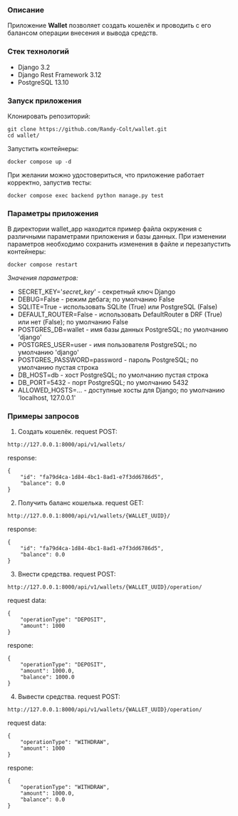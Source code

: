 ### Описание

Приложение **Wallet** позволяет создать кошелёк и проводить с его балансом операции внесения и вывода средств.

### Стек технологий

- Django 3.2
- Django Rest Framework 3.12
- PostgreSQL 13.10

### Запуск приложения

Клонировать репозиторий:
```
git clone https://github.com/Randy-Colt/wallet.git
cd wallet/
```
Запустить контейнеры:
```
docker compose up -d
```

При желании можно удостовериться, что приложение работает корректно, запустив тесты:
```
docker compose exec backend python manage.py test
```

### Параметры приложения

В директории wallet_app находится пример файла окружения с различными параметрами приложения и базы данных. При изменении параметров необходимо сохранить изменения в файле и перезапустить контейнеры:
```
docker compose restart
```

*Значения параметров:*
- SECRET_KEY='*secret_key*' - секретный ключ Django
- DEBUG=False - режим дебага; по умолчанию False
- SQLITE=True - использовать SQLite (True) или PostgreSQL (False)
- DEFAULT_ROUTER=False - использовать DefaultRouter в DRF (True) или нет (False); по умолчанию False
- POSTGRES_DB=wallet - имя базы данных PostgreSQL; по умолчанию 'django'
- POSTGRES_USER=user - имя пользователя PostgreSQL; по умолчанию 'django'
- POSTGRES_PASSWORD=password - пароль PostgreSQL; по умолчанию пустая строка
- DB_HOST=db - хост PostgreSQL; по умолчанию пустая строка
- DB_PORT=5432 - порт PostgreSQL; по умолчанию 5432
- ALLOWED_HOSTS=... - доступные хосты для Django; по умолчанию 'localhost, 127.0.0.1'

### Примеры запросов

1. Создать кошелёк.
request POST:
```
http://127.0.0.1:8000/api/v1/wallets/
```
response:
```
{
    "id": "fa79d4ca-1d84-4bc1-8ad1-e7f3dd6786d5",
    "balance": 0.0
}
```

2. Получить баланс кошелька.
request GET:
```
http://127.0.0.1:8000/api/v1/wallets/{WALLET_UUID}/
```
response:
```
{
    "id": "fa79d4ca-1d84-4bc1-8ad1-e7f3dd6786d5",
    "balance": 0.0
}
```

3. Внести средства.
request POST:
```
http://127.0.0.1:8000/api/v1/wallets/{WALLET_UUID}/operation/
```
request data:
```
{
    "operationType": "DEPOSIT",
    "amount": 1000
}
```
respone:
```
{
    "operationType": "DEPOSIT",
    "amount": 1000.0,
    "balance": 1000.0
}
```

4. Вывести средства.
request POST:
```
http://127.0.0.1:8000/api/v1/wallets/{WALLET_UUID}/operation/
```
request data:
```
{
    "operationType": "WITHDRAW",
    "amount": 1000
}
```
respone:
```
{
    "operationType": "WITHDRAW",
    "amount": 1000.0,
    "balance": 0.0
}
```
